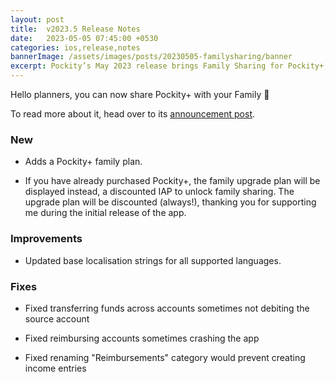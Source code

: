 ```yaml
---
layout: post
title:  v2023.5 Release Notes
date:   2023-05-05 07:45:00 +0530
categories: ios,release,notes
bannerImage: /assets/images/posts/20230505-familysharing/banner
excerpt: Pockity’s May 2023 release brings Family Sharing for Pockity+, other improvements and bug fixes.
---
```


Hello planners, you can now share Pockity+ with your Family 🎉

To read more about it, head over to its [announcement post](http://localhost:4000/blog/2023-05-05/pockity-family/).

### New 

- Adds a Pockity+ family plan.

- If you have already purchased Pockity+, the family upgrade plan will be displayed instead, a discounted IAP to unlock family sharing. The upgrade plan will be discounted (always!), thanking you for supporting me during the initial release of the app.

### Improvements

- Updated base localisation strings for all supported languages.

### Fixes

- Fixed transferring funds across accounts sometimes not debiting the source account

- Fixed reimbursing accounts sometimes crashing the app

- Fixed renaming "Reimbursements" category would prevent creating income entries 